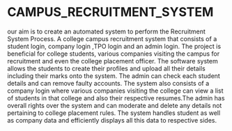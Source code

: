 # CAMPUS_RECRUITMENT_SYSTEM
our aim is to create an automated system to perform the Recruitment System Process.
A college campus recruitment system that consists of a student login, company login ,TPO login and an admin login. The project is beneficial for college students, various companies visiting the campus for recruitment and even the college placement officer. The software system allows the students to create their profiles and upload all their details including their marks onto the system. The admin can check each student details and can remove faulty accounts. The system also consists of a company login where various companies visiting the college can view a list of students in that college and also their respective resumes.The admin has overall rights over the system and can moderate and delete any details not pertaining to college placement rules. The system handles student as well as company data and efficiently displays all this data to respective sides.
